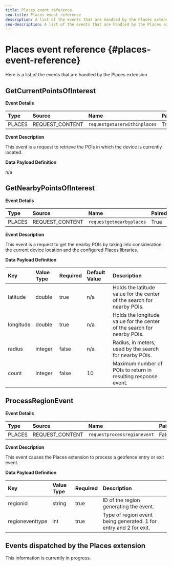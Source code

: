 ```yaml
---
title: Places event reference
seo-title: Places event reference
description: A list of the events that are handled by the Places extension. 
seo-description: A list of the events that are handled by the Places extension.  
---
```


# Places event reference {#places-event-reference}

Here is a list of the events that are handled by the Places extension.

## GetCurrentPointsOfInterest

**Event Details**

| Type | Source | Name | Paired |
| :--- | :--- | :--- | :--- |
| PLACES | REQUEST_CONTENT | `requestgetuserwithinplaces` | True |

**Event Description**

This event is a request to retrieve the POIs in which the device is currently located.

**Data Payload Definition**

n/a

## GetNearbyPointsOfInterest

**Event Details**

| Type | Source | Name | Paired |
| :--- | :--- | :--- | :--- |
| PLACES | REQUEST_CONTENT | `requestgetnearbyplaces` | True |

**Event Description**

This event is a request to get the nearby POIs by taking into consideration the current device location and the configured Places libraries.

**Data Payload Definition**

| Key | Value Type | Required | Default Value | Description |
| :--- | :--- | :--- | :--- | :--- |
| latitude | double | true | n/a | Holds the latitude value for the center of the search for nearby POIs. |
| longitude | double | true | n/a | Holds the longitude value for the center of the search for nearby POIs. |
| radius | integer | false | n/a | Radius, in meters, used by the search for nearby POIs. |
| count | integer | false | 10 | Maximum number of POIs to return in resulting response event. |

## ProcessRegionEvent

**Event Details**

| Type | Source | Name | Paired |
| :--- | :--- | :--- | :--- |
| PLACES | REQUEST_CONTENT | `requestprocessregionevent` | False |

**Event Description**

This event causes the Places extension to process a geofence entry or exit event.

**Data Payload Definition**

| Key | Value Type | Required | Description |
| :--- | :--- | :--- | :--- |
| regionid | string | true | ID of the region generating the event. |
| regioneventtype | int | true | Type of region event being generated. 1 for entry and 2 for exit. |

## Events dispatched by the Places extension

This information is currently in progress.

